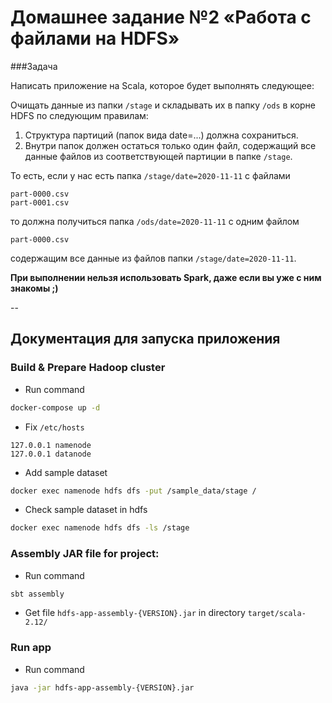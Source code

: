 # Домашнее задание №2 «Работа с файлами на HDFS»

###Задача

Написать приложение на Scala, которое будет выполнять следующее:

Очищать данные из папки `/stage` и складывать их в папку `/ods` в корне HDFS по следующим правилам:

1. Структура партиций (папок вида date=...) должна сохраниться.
2. Внутри папок должен остаться только один файл, содержащий все данные файлов из соответствующей партиции в папке `/stage`.

То есть, если у нас есть папка `/stage/date=2020-11-11` с файлами
``` text
part-0000.csv
part-0001.csv
```
то должна получиться папка `/ods/date=2020-11-11` с одним файлом
``` text
part-0000.csv
```
содержащим все данные из файлов папки `/stage/date=2020-11-11`.

**При выполнении нельзя использовать Spark, даже если вы уже с ним знакомы ;)**

--

## Документация для запуска приложения

### Build & Prepare Hadoop cluster
* Run command
```bash
docker-compose up -d
```
* Fix `/etc/hosts`
```text
127.0.0.1 namenode
127.0.0.1 datanode
```
* Add sample dataset
```bash
docker exec namenode hdfs dfs -put /sample_data/stage /
```
* Check sample dataset in hdfs
```bash
docker exec namenode hdfs dfs -ls /stage
```

### Assembly JAR file for project:
* Run command
```bash
sbt assembly
```
* Get file `hdfs-app-assembly-{VERSION}.jar` in directory `target/scala-2.12/`

### Run app
* Run command
```bash
java -jar hdfs-app-assembly-{VERSION}.jar
```